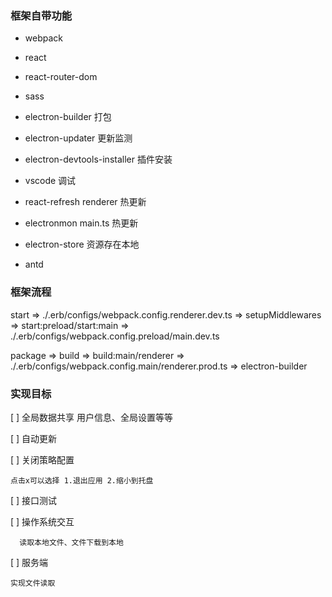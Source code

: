 ### 框架自带功能

- webpack
- react
- react-router-dom
- sass
- electron-builder 打包
- electron-updater 更新监测
- electron-devtools-installer 插件安装
- vscode 调试
- react-refresh renderer 热更新
- electronmon main.ts 热更新

- electron-store 资源存在本地
- antd

### 框架流程

start => ./.erb/configs/webpack.config.renderer.dev.ts => setupMiddlewares => start:preload/start:main => ./.erb/configs/webpack.config.preload/main.dev.ts

package => build => build:main/renderer => ./.erb/configs/webpack.config.main/renderer.prod.ts => electron-builder

### 实现目标

[ ] 全局数据共享 用户信息、全局设置等等

[ ] 自动更新

[ ] 关闭策略配置

    点击x可以选择 1.退出应用 2.缩小到托盘

[ ] 接口测试

[ ] 操作系统交互

      读取本地文件、文件下载到本地

[ ] 服务端

    实现文件读取
